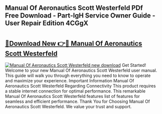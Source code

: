 ## Manual Of Aeronautics Scott Westerfeld PDf Free Download - Part-lgH Service Owner Guide - User Repair Edition 4CGgX

# <h2><a href="http://bc7240.oget.top/?id=Manual+Of+Aeronautics+Scott+Westerfeld">🔗Download New 👉🔴 Manual Of Aeronautics Scott Westerfeld</a></h2>

[![Manual Of Aeronautics Scott Westerfeld new download](https://i.imgur.com/5g1atiW.png)](http://bc7240.oget.top/?id=Manual+Of+Aeronautics+Scott+Westerfeld)
Get Started! Welcome to your new Manual Of Aeronautics Scott Westerfeld user manual. This guide will walk you through everything you need to know to operate and maximize your experience. Important Information Manual Of Aeronautics Scott Westerfeld Regarding Connectivity This product requires a stable internet connection for optimal performance. This remarkable Manual Of Aeronautics Scott Westerfeld features list of features for seamless and efficient performance. Thank You for Choosing Manual Of Aeronautics Scott Westerfeld. We value your trust and support.
